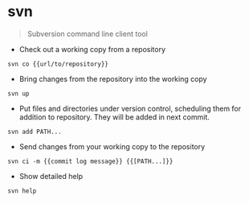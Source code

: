 # svn

> Subversion command line client tool

-  Check out a working copy from a repository

`svn co {{url/to/repository}}`

- Bring changes from the repository into the working copy

`svn up`

- Put files and directories under version control, scheduling them for addition to repository. They will be added in next commit.

`svn add PATH...`

- Send changes from your working copy to the repository

`svn ci -m {{commit log message}} {{[PATH...]}}` 

- Show detailed help

`svn help`
